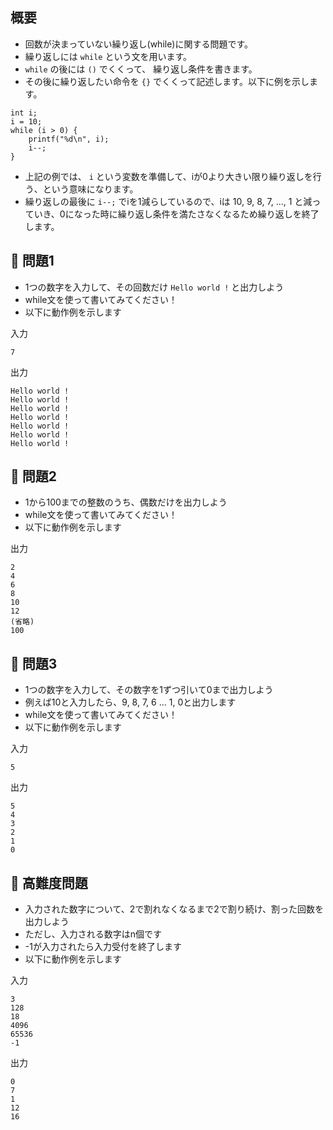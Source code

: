 ## 概要

- 回数が決まっていない繰り返し(while)に関する問題です。
- 繰り返しには `while` という文を用います。
- `while` の後には `()` でくくって、 繰り返し条件を書きます。
- その後に繰り返したい命令を `{}` でくくって記述します。以下に例を示します。

```
int i;
i = 10;
while (i > 0) {
    printf("%d\n", i);
    i--;
}
```

- 上記の例では、 `i` という変数を準備して、iが0より大きい限り繰り返しを行う、という意味になります。
- 繰り返しの最後に `i--;` でiを1減らしているので、iは 10, 9, 8, 7, ..., 1 と減っていき、0になった時に繰り返し条件を満たさなくなるため繰り返しを終了します。

## :turtle: 問題1

- 1つの数字を入力して、その回数だけ `Hello world !` と出力しよう
- while文を使って書いてみてください！
- 以下に動作例を示します

入力

```
7
```

出力

```
Hello world !
Hello world !
Hello world !
Hello world !
Hello world !
Hello world !
Hello world !
```

## :dog: 問題2

- 1から100までの整数のうち、偶数だけを出力しよう
- while文を使って書いてみてください！
- 以下に動作例を示します

出力

```
2
4
6
8
10
12
(省略)
100
```

## :bear: 問題3

- 1つの数字を入力して、その数字を1ずつ引いて0まで出力しよう
- 例えば10と入力したら、9, 8, 7, 6 ... 1, 0と出力します
- while文を使って書いてみてください！
- 以下に動作例を示します

入力

```
5
```

出力

```
5
4
3
2
1
0
```

## :whale: 高難度問題

- 入力された数字について、2で割れなくなるまで2で割り続け、割った回数を出力しよう
- ただし、入力される数字はn個です
- -1が入力されたら入力受付を終了します
- 以下に動作例を示します

入力

```
3
128
18
4096
65536
-1
```

出力

```
0
7
1
12
16
```

